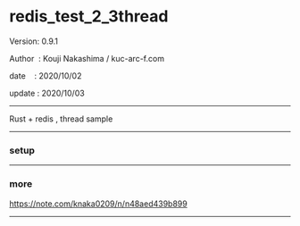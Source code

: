 ﻿# redis_test_2_3thread

 Version: 0.9.1

 Author  : Kouji Nakashima / kuc-arc-f.com

 date    : 2020/10/02 

 update : 2020/10/03 

***

Rust + redis , thread sample

***
### setup


***
### more

https://note.com/knaka0209/n/n48aed439b899

***

